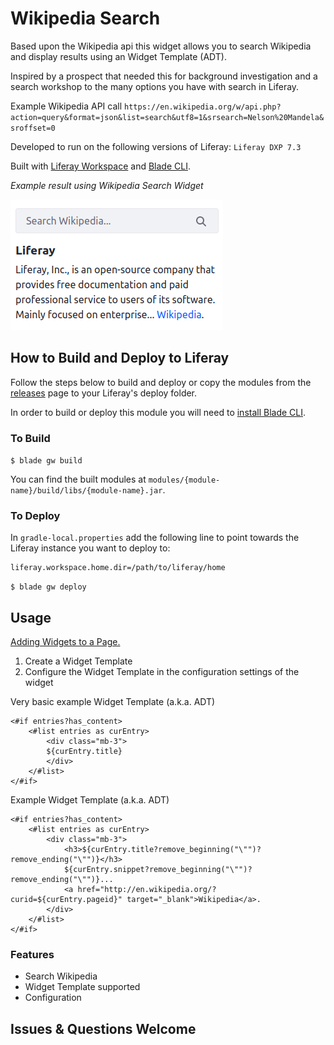 # Wikipedia Search

Based upon the Wikipedia api this widget allows you to search Wikipedia and display results using an Widget Template (ADT).

Inspired by a prospect that needed this for background investigation and a search workshop to the many options you have with search in Liferay.

Example Wikipedia API call `https://en.wikipedia.org/w/api.php?action=query&format=json&list=search&utf8=1&srsearch=Nelson%20Mandela&sroffset=0`

Developed to run on the following versions of Liferay: `Liferay DXP 7.3`

Built with [Liferay Workspace](https://help.liferay.com/hc/en-us/articles/360029147471-Liferay-Workspace) and [Blade CLI](https://help.liferay.com/hc/en-us/articles/360029147071-Blade-CLI).

*Example result using Wikipedia Search Widget*

![screenshot](img01.png)

## How to Build and Deploy to Liferay

Follow the steps below to build and deploy or copy the modules from the [releases](../../releases/latest) page to your Liferay's deploy folder.

In order to build or deploy this module you will need to [install Blade CLI](https://help.liferay.com/hc/en-us/articles/360028833852-Installing-Blade-CLI).

### To Build

`$ blade gw build`

You can find the built modules at `modules/{module-name}/build/libs/{module-name}.jar`.

### To Deploy

In `gradle-local.properties` add the following line to point towards the Liferay instance you want to deploy to:
```
liferay.workspace.home.dir=/path/to/liferay/home
```

`$ blade gw deploy`

## Usage

[Adding Widgets to a Page.](https://learn.liferay.com/dxp/7.x/en/site-building/creating-pages/using-widget-pages/adding-widgets-to-a-page.html)


1. Create a Widget Template
1. Configure the Widget Template in the configuration settings of the widget

Very basic example Widget Template (a.k.a. ADT)
```
<#if entries?has_content>
	<#list entries as curEntry>
		<div class="mb-3">
		${curEntry.title}
		</div>
	</#list>
</#if>
```

Example Widget Template (a.k.a. ADT)
```
<#if entries?has_content>
	<#list entries as curEntry>
		<div class="mb-3">
			<h3>${curEntry.title?remove_beginning("\"")?remove_ending("\"")}</h3>
			${curEntry.snippet?remove_beginning("\"")?remove_ending("\"")}... 
			<a href="http://en.wikipedia.org/?curid=${curEntry.pageid}" target="_blank">Wikipedia</a>.
		</div>
	</#list>
</#if>
```

### Features

* Search Wikipedia
* Widget Template supported
* Configuration


## Issues & Questions Welcome